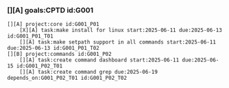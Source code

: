 ### [][A] goals:CPTD  id:G001

    [][A] project:core id:G001_P01 
        [X][A] task:make install for linux start:2025-06-11 due:2025-06-13 id:G001_P01_T01
        [][A] task:make setpath support in all commands start:2025-06-11 due:2025-06-13 id:G001_P01_T02
    [][B] project:commands id:G001_P02 
        [][A] task:create command dashboard start:2025-06-11 due:2025-06-15 id:G001_P02_T01
        [][A] task:create command grep due:2025-06-19 depends_on:G001_P02_T01 id:G001_P02_T02
   
       


